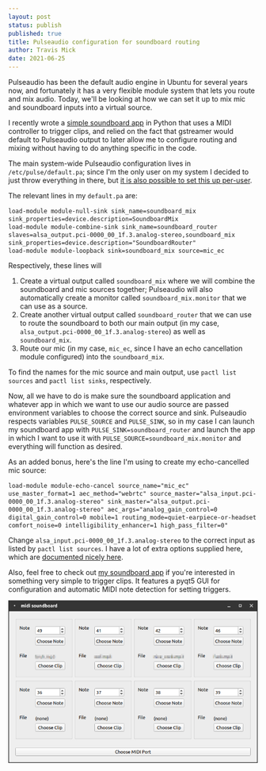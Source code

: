 ```yaml
---
layout: post
status: publish
published: true
title: Pulseaudio configuration for soundboard routing
author: Travis Mick
date: 2021-06-25
---
```


Pulseaudio has been the default audio engine in Ubuntu for several years now, and
fortunately it has a very flexible module system that lets you route and mix audio.
Today, we'll be looking at how we can set it up to mix mic and soundboard
inputs into a virtual source.

<!-- more -->

I recently wrote a [simple soundboard app](https://github.com/tmick0/pymidisoundboard)
in Python that uses a MIDI controller to trigger clips, and relied on the fact that
gstreamer would default to Pulseaudio output to later allow me to configure routing
and mixing without having to do anything specific in the code.

The main system-wide Pulseaudio configuration lives in `/etc/pulse/default.pa`; since
I'm the only user on my system I decided to just throw everything in there, but
[it is also possible to set this up per-user](http://manpages.ubuntu.com/manpages/bionic/man5/default.pa.5.html).

The relevant lines in my `default.pa` are:

```
load-module module-null-sink sink_name=soundboard_mix sink_properties=device.description=SoundboardMix
load-module module-combine-sink sink_name=soundboard_router slaves=alsa_output.pci-0000_00_1f.3.analog-stereo,soundboard_mix sink_properties=device.description="SoundboardRouter"
load-module module-loopback sink=soundboard_mix source=mic_ec
```

Respectively, these lines will

1. Create a virtual output called `soundboard_mix` where we will combine the soundboard and mic sources together; Pulseaudio will also automatically create a monitor called `soundboard_mix.monitor` that we can use as a source.
2. Create another virtual output called `soundboard_router` that we can use to route the soundboard to both our main output (in my case, `alsa_output.pci-0000_00_1f.3.analog-stereo`) as well as `soundboard_mix`.
3. Route our mic (in my case, `mic_ec`, since I have an echo cancellation module configured) into the `soundboard_mix`.

To find the names for the mic source and main output, use `pactl list sources` and `pactl list sinks`, respectively.

Now, all we have to do is make sure the soundboard application and whatever app in which we want to use our audio source are passed environment variables to choose the correct source and sink. Pulseaudio respects
variables `PULSE_SOURCE` and `PULSE_SINK`, so in my case I can launch my soundboard app with `PULSE_SINK=soundboard_router` and launch the app in which I want to use it with `PULSE_SOURCE=soundboard_mix.monitor`
and everything will function as desired.

As an added bonus, here's the line I'm using to create my echo-cancelled mic source:

```
load-module module-echo-cancel source_name="mic_ec" use_master_format=1 aec_method="webrtc" source_master="alsa_input.pci-0000_00_1f.3.analog-stereo" sink_master="alsa_output.pci-0000_00_1f.3.analog-stereo" aec_args="analog_gain_control=0 digital_gain_control=0 mobile=1 routing_mode=quiet-earpiece-or-headset comfort_noise=0 intelligibility_enhancer=1 high_pass_filter=0"
```

Change `alsa_input.pci-0000_00_1f.3.analog-stereo` to the correct input as listed by `pactl list sources`. I have a lot of extra options supplied here, which
are [documented nicely here](https://www.freedesktop.org/wiki/Software/PulseAudio/Documentation/User/Modules/#module-echo-cancel).

Also, feel free to check out [my soundboard app](https://github.com/tmick0/pymidisoundboard) if you're interested in something very simple to trigger clips.
It features a pyqt5 GUI for configuration and automatic MIDI note detection for setting triggers.

![soundboard](/images/soundboard.png)
